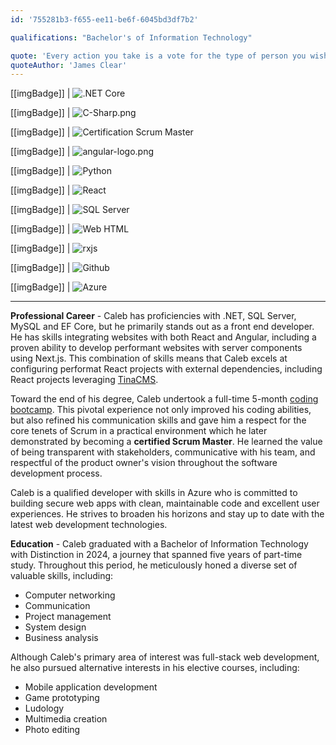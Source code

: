 ```yaml
---
id: '755281b3-f655-ee11-be6f-6045bd3df7b2'

qualifications: "Bachelor's of Information Technology"

quote: 'Every action you take is a vote for the type of person you wish to become'
quoteAuthor: 'James Clear'
---
```


[[imgBadge]]
| ![.NET Core](../badges/Developer-dotnet-core.png)

[[imgBadge]]
| ![C-Sharp.png](../badges/Developer-c-sharp.png)

[[imgBadge]]
| ![Certification Scrum Master](../badges/Certification-scrumalliance-master.png)

[[imgBadge]]
| ![angular-logo.png](../badges/Developer-c-plusplus.png)

[[imgBadge]]
| ![Python](../badges/Developer-python.png)

[[imgBadge]]
| ![React](../badges/Developer-react.png)

[[imgBadge]]
| ![SQL Server](../badges/Developer-sql-server.png)

[[imgBadge]]
| ![Web HTML](../badges/Designer-web-html5.png)

[[imgBadge]]
| ![rxjs](../badges/Developer-rxjs.png)

[[imgBadge]]
| ![Github](../badges/Developer-github.png)

[[imgBadge]]
| ![Azure](../badges/Certification-microsoft-azure-fundamentals.png)

---

**Professional Career** - 
Caleb has proficiencies with .NET, SQL Server, MySQL and EF Core, but he primarily stands out as a front end developer. He has skills integrating websites with both React and Angular, including a proven ability to develop performant websites with server components using Next.js. This combination of skills means that Caleb excels at configuring performat React projects with external dependencies, including React projects leveraging [TinaCMS](https://tina.io/about).

Toward the end of his degree, Caleb undertook a full-time 5-month [coding bootcamp](https://firebootcamp.com/). This pivotal experience not only improved his coding abilities, but also refined his communication skills and gave him a respect for the core tenets of Scrum in a practical environment which he later demonstrated by becoming a **certified Scrum Master**. He learned the value of being transparent with stakeholders, communicative with his team, and respectful of the product owner's vision throughout the software development process. 

Caleb is a qualified developer with skills in Azure who is committed to building secure web apps with clean, maintainable code and excellent user experiences. He strives to broaden his horizons and stay up to date with the latest web development technologies.

**Education** - Caleb graduated with a Bachelor of Information Technology with Distinction in 2024, a journey that spanned five years of part-time study. Throughout this period, he meticulously honed a diverse set of valuable skills, including:

- Computer networking
- Communication
- Project management
- System design
- Business analysis

Although Caleb's primary area of interest was full-stack web development, he also pursued alternative interests in his elective courses, including:

- Mobile application development
- Game prototyping
- Ludology
- Multimedia creation
- Photo editing

